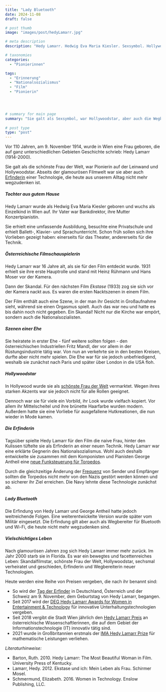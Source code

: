 ```yaml
---
title: "Lady Bluetooth"
date: 2024-11-08
draft: false

# post thumb
image: "images/post/hedyLamarr.jpg"

# meta description
description: "Hedy Lamarr. Hedwig Eva Maria Kiesler. Sexsymbol. Hollywoodstar. Erfinderin. Pionierin. Lady Bluetooth. Wi-Fi WLAN Wegbereiterin. österreichische Schauspielerin. schönste Frau der Welt. neue Funksteuerung für Torpedos. Film Ekstase. Erste Nacktszenen im Film erster gespielter Orgasmus in deutschsprachigem Film. Skandal für Nationalsozialisten und Kirche."

# taxonomies
categories:
  - "Pionierinnen"

tags:
  - "Erinnerung"
  - "Nationalsozialismus"
  - "Film"
  - "Pionierin"
  



# summary for main page
summary: "Sie galt als Sexsymbol, war Hollywoodstar, aber auch die Wegbereiterin von Bluetooth und WLAN: die Österreicherin Hedy Lamarr (1914-2000)."
  
# post type
type: "post"
---
```


Vor 110 Jahren, am 9. November 1914, wurde in Wien eine Frau geboren, die auf ganz unterschiedlichen Gebieten Geschichte schrieb: Hedy Lamarr (1914-2000).

Sie galt als die schönste Frau der Welt, war Pionierin auf der Leinwand und Hollywoodstar. Abseits der glamourösen Filmwelt war sie aber auch [Erfinderin](https://frauen-in-der-wissenschaft.de/hedy-lamarr-die-mutter-des-wi-fi-oder-auch-lady-bluetooth/) einer Technologie, die heute aus unserem Alltag nicht mehr wegzudenken ist.

##### Tochter aus gutem Hause

Hedy Lamarr wurde als Hedwig Eva Maria Kiesler geboren und wuchs als Einzelkind in Wien auf. Ihr Vater war Bankdirektor, ihre Mutter Konzertpianistin.

Sie erhielt eine umfassende Ausbildung, besuchte eine Privatschule und erhielt Ballett-, Klavier- und Sprachunterricht. Schon früh sollen sich ihre Vorlieben gezeigt haben: einerseits für das Theater, andererseits für die Technik.

##### Österreichische Filmschauspielerin

Hedy Lamarr war 16 Jahre alt, als sie für den Film entdeckt wurde. 1931 erhielt sie ihre erste Hauptrolle und stand mit Heinz Rühmann und Hans Moser vor der Kamera.

Dann der Skandal. Für den nächsten Film *Ekstase* (1933) zog sie sich vor der Kamera nackt aus. Es waren die ersten Nacktszenen in einem Film. 

Der Film enthält auch eine Szene, in der man ihr Gesicht in Großaufnahme sieht, während sie einen Orgasmus spielt. Auch das war neu und hatte es bis dahin noch nicht gegeben. Ein Skandal! Nicht nur die Kirche war empört, sondern auch die Nationalsozialisten.

##### Szenen einer Ehe

Sie heiratete in erster Ehe - fünf weitere sollten folgen - den österreichischen Industriellen Fritz Mandl, der vor allem in der Rüstungsindustrie tätig war. Von nun an verkehrte sie in den besten Kreisen, durfte aber nicht mehr spielen. Die Ehe war für sie jedoch unbefriedigend, weshalb sie zunächst nach Paris und später über London in die USA floh.

##### Hollywoodstar

In Hollywood wurde sie als [schönste Frau der Welt](https://www.deutschlandfunk.de/hedy-lamarr-geboren-sex-star-und-torpedo-entwicklerin-100.html) vermarktet. Wegen ihres starken Akzents war sie jedoch nicht für alle Rollen geeignet.

Dennoch war sie für viele ein Vorbild, ihr Look wurde vielfach kopiert. Vor allem ihr Mittelscheitel und ihre brünette Haarfarbe wurden modern. Außerdem hatte sie eine Vorliebe für ausgefallene Hutkreationen, die nun wieder in Mode kamen.

##### Die Erfinderin

Tagsüber spielte Hedy Lamarr für den Film die naive Frau, hinter den Kulissen tüftelte sie als Erfinderin an einer neuen Technik. Hedy Lamarr war eine erklärte Gegnerin des Nationalsozialismus. Wohl auch deshalb entwickelte sie zusammen mit dem Komponisten und Pianisten George Antheil eine [neue Funksteuerung für Torpedos](https://www.dpma.de/dpma/veroeffentlichungen/patentefrauen/hedylamarr/index.html). 

Durch die gleichzeitige Änderung der [Frequenz](https://www.deutschlandfunk.de/80-jahre-patent-fuer-frequenzsprungverfahren-hedy-lamarr-100.html) von Sender und Empfänger sollten die Torpedos nicht mehr von den Nazis gestört werden können und so sicherer ihr Ziel erreichen. Die Navy lehnte diese Technologie zunächst ab.

##### Lady Bluetooth

Die Erfindung von Hedy Lamarr und George Antheil hatte jedoch weitreichende Folgen. Eine weiterentwickelte Version wurde später vom Militär eingesetzt. Die Erfindung gilt aber auch als Wegbereiter für Bluetooth und Wi-Fi, die heute nicht mehr wegzudenken sind.


##### Vielschichtiges Leben

Nach glamourösen Jahren zog sich Hedy Lamarr immer mehr zurück. Im Jahr 2000 starb sie in Florida. Es war ein bewegtes und facettenreiches Leben: Skandalfilmstar, schönste Frau der Welt, Hollywoodstar, sechsmal verheiratet und geschieden, Erfinderin und Wegbereiterin neuer Technologien. 

Heute werden eine Reihe von Preisen vergeben, die nach ihr benannt sind:
- So wird der [Tag der Erfinder](https://tag-der-erfinder.de/) in Deutschland, Österreich und der Schweiz am 9. November, dem Geburtstag von Hedy Lamarr, begangen. 
- Seit 2017 wird der [DEG Hedy Lamarr Awards for Women in Entertainment & Technology](https://www.degonline.org/portfolio_page/techops-award-2/) für innovative Unterhaltungstechnologien vergeben. 
- Seit 2018 vergibt die Stadt Wien jährlich den [Hedy Lamarr Preis](https://www.digitalcity.wien/aktivitaeten/hedy-lamarr-preis/) an österreichische Wissenschaftlerinnen, die auf dem Gebiet der Informationstechnologie (IT) innovativ tätig sind.
- 2021 wurde in Großbritannien erstmals der [IMA Hedy Lamarr Prize](https://ima.org.uk/awards-medals/ima-hedy-lamarr-prize/) für mathematische Leistungen verliehen.


*Literaturhinweise:*
- Barton, Ruth. 2010. Hedy Lamarr: The Most Beautiful Woman in Film. University Press of Kentucky.
- Lamarr, Hedy. 2012. Ekstase und ich: Mein Leben als Frau. Schirmer Mosel.
- Schmermund, Elizabeth. 2016. Women in Technology. Enslow Publishing, LLC.
